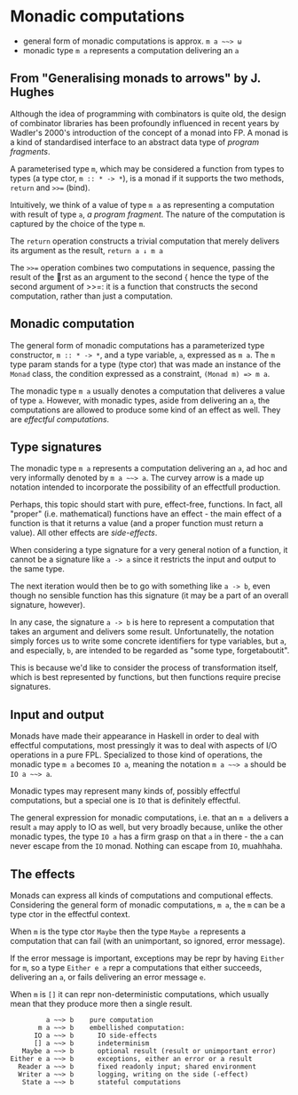 # Monadic computations

- general form of monadic computations is approx. `m a ~~> ω`
- monadic type `m a` represents a computation delivering an `a`


## From "Generalising monads to arrows" by J. Hughes

Although the idea of programming with combinators is quite old, the design of combinator libraries has been profoundly influenced in recent years by Wadler's 2000's introduction of the concept of a monad into FP. A monad is a kind of standardised interface to an abstract data type of *program fragments*.

A parameterised type `m`, which may be considered a function from types to types (a type ctor, `m :: * -> *`), is a monad if it supports the two methods, `return` and `>>=` (bind).

Intuitively, we think of a value of type `m a` as representing a computation with result of type `a`, *a program fragment*. The nature of the computation is captured by the choice of the type `m`.

The `return` operation constructs a trivial computation that merely delivers its argument as the result, `return a ↓ m a`


The `>>=` operation
combines two computations in sequence, passing the result of the rst as an argument
to the second { hence the type of the second argument of >>=: it is a function that constructs the second computation, rather than just a computation.



## Monadic computation

The general form of monadic computations has a parameterized type constructor, `m :: * -> *`, and a type variable, `a`, expressed as `m a`. The `m` type param stands for a type (type ctor) that was made an instance of the `Monad` class, the condition expressed as a constraint, `(Monad m) => m a`.

The monadic type `m a` usually denotes a computation that deliveres a value of type `a`. However, with monadic types, aside from delivering an `a`, the computations are allowed to produce some kind of an effect as well. They are *effectful computations*.

## Type signatures

The monadic type `m a` represents a computation delivering an `a`, ad hoc and very informally denoted by `m a ~~> a`. The curvey arrow is a made up notation intended to incorporate the possibility of an effectfull production.

Perhaps, this topic should start with pure, effect-free, functions. In fact, all "proper" (i.e. mathematical) functions have an effect - the main effect of a function is that it returns a value (and a proper function must return a value). All other effects are *side-effects*.

When considering a type signature for a very general notion of a function, it cannot be a signature like `a -> a` since it restricts the input and output to the same type.

The next iteration would then be to go with something like `a -> b`, even though no sensible function has this signature (it may be a part of an overall signature, however).

In any case, the signature `a -> b` is here to represent a computation that takes an argument and delivers some result. Unfortunatelly, the notation simply forces us to write some concrete identifiers for type variables, but `a`, and especially, `b`, are intended to be regarded as "some type, forgetaboutit".

This is because we'd like to consider the process of transformation itself, which is best represented by functions, but then functions require precise signatures.

## Input and output

Monads have made their appearance in Haskell in order to deal with effectful computations, most pressingly it was to deal with aspects of I/O operations in a pure FPL. Specialized to those kind of operations, the monadic type `m a` becomes `IO a`, meaning the notation `m a ~~> a` should be `IO a ~~> a`.

Monadic types may represent many kinds of, possibly effectful computations, but a special one is `IO` that is definitely effectful.

The general expression for monadic computations, i.e. that an `m a` delivers a result `a` may apply to IO as well, but very broadly because, unlike the other monadic types, the type `IO a` has a firm grasp on that `a` in there - the `a` can never escape from the `IO` monad. Nothing can escape from `IO`, muahhaha.

## The effects

Monads can express all kinds of computations and computional effects. Considering the general form of monadic computations, `m a`, the `m` can be a type ctor in the effectful context.

When `m` is the type ctor `Maybe` then the type `Maybe a` represents a computation that can fail (with an unimportant, so ignored, error message).

If the error message is important, exceptions may be repr by having `Either` for `m`, so a type `Either e a` repr a computations that either succeeds, delivering an `a`, or fails delivering an error message `e`.

When `m` is `[]` it can repr non-deterministic computations, which usually mean that they produce more then a single result.

```
         a ~~> b    pure computation
       m a ~~> b    embellished computation:
      IO a ~~> b      IO side-effects
      [] a ~~> b      indeterminism
   Maybe a ~~> b      optional result (result or unimportant error)
Either e a ~~> b      exceptions, either an error or a result
  Reader a ~~> b      fixed readonly input; shared environment
  Writer a ~~> b      logging, writing on the side (-effect)
   State a ~~> b      stateful computations
```
